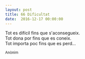 ```yaml
---
layout: post
title: 66 Dificultat
date:  2016-12-17 00:00:00
---
```


Tot es difícil fins que s'aconsegueix.<br />
Tot dona por fins que es coneix.<br />
Tot importa poc fins que es perd...<br />

<small>Anònim</small>
